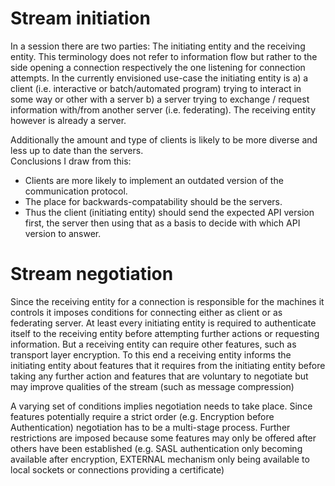 # Stream initiation

In a session there are two parties: The initiating entity and the receiving
entity.  This terminology does not refer to information flow but rather to the
side opening a connection respectively the one listening for connection
attempts.
In the currently envisioned use-case the initiating entity is a) a client
(i.e. interactive or batch/automated program) trying to interact in some way or
other with a server b) a server trying to exchange / request information
with/from another server (i.e. federating).  The receiving entity however is
already a server.

Additionally the amount and type of clients is likely to be more diverse and
less up to date than the servers.  
Conclusions I draw from this:
  - Clients are more likely to implement an outdated version of the communication
      protocol.
  - The place for backwards-compatability should be the servers.
  - Thus the client (initiating entity) should send the expected API version
      first, the server then using that as a basis to decide with which API
      version to answer.

# Stream negotiation

Since the receiving entity for a connection is responsible for the machines it
controls it imposes conditions for connecting either as client or as federating
server.  At least every initiating entity is required to authenticate itself to
the receiving entity before attempting further actions or requesting
information.  But a receiving entity can require other features, such as
transport layer encryption. 
To this end a receiving entity informs the initiating entity about features that
it requires from the initiating entity before taking any further action and
features that are voluntary to negotiate but may improve qualities of the stream
(such as message compression)

A varying set of conditions implies negotiation needs to take place.  Since
features potentially require a strict order (e.g. Encryption before
Authentication) negotiation has to be a multi-stage process. Further
restrictions are imposed because some features may only be offered after others
have been established (e.g. SASL authentication only becoming available after
encryption, EXTERNAL mechanism only being available to local sockets or
connections providing a certificate)
